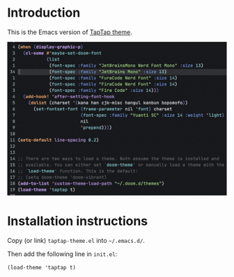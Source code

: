 # Introduction

This is the Emacs version of [TapTap theme](https://marketplace.visualstudio.com/items?itemName=TDS.taptap-vscode-theme).

![Screenshot](./screenshot.png)

# Installation instructions

Copy (or link) `taptap-theme.el` into `~/.emacs.d/`.

Then add the following line in `init.el`:

    (load-theme 'taptap t)

